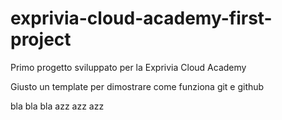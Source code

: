 # exprivia-cloud-academy-first-project
Primo progetto sviluppato per la Exprivia Cloud Academy

Giusto un template per dimostrare come funziona git e github

bla bla bla
azz azz azz